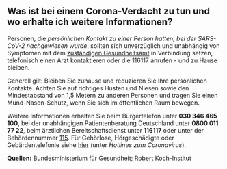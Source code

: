 ## Was ist bei einem Corona-Verdacht zu tun und wo erhalte ich weitere Informationen?

Personen, die _persönlichen Kontakt zu einer Person hatten, bei der SARS-CoV-2 nachgewiesen wurde_, sollten sich unverzüglich und unabhängig von Symptomen mit dem [zuständigen Gesundheitsamt](https://tools.rki.de/plztool) in Verbindung setzen, telefonisch einen Arzt kontaktieren oder die 116117 anrufen - und zu Hause bleiben.

Generell gilt: Bleiben Sie zuhause und reduzieren Sie Ihre persönlichen Kontakte. Achten Sie auf richtiges Husten und Niesen sowie den Mindestabstand von 1,5 Metern zu anderen Personen und tragen Sie einen Mund-Nasen-Schutz, wenn Sie sich im öffentlichen Raum bewegen.

Weitere Informationen erhalten Sie beim Bürgertelefon unter **030 346 465 100**, bei der unabhängigen Patientenberatung Deutschland unter **0800 011 77 22**, beim ärztlichen Bereitschaftsdienst unter **116117** oder unter der Behördennummer [115](www.115.de). Für Gehörlose, Hörgeschädigte oder Gebärdentelefonie siehe [hier](https://www.bundesgesundheitsministerium.de/coronavirus.html) (unter _Hotlines zum Coronavirus_).

**Quellen:** Bundesministerium für Gesundheit; Robert Koch-Institut
